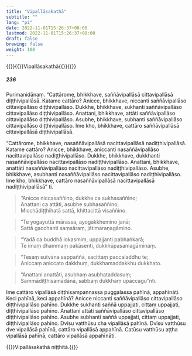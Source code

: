 ```yaml
---
title: "Vipallāsakathā"
subtitle: ""
lang: "pi"
date: 2022-11-01T15:26:37+08:00
lastmod: 2022-11-01T15:26:37+08:00
draft: false
brewing: false
weight: 108
---
```



{{<subtitle>}}{{<suttalink src="ps1.8">}}Vipallāsakathā{{</suttalink>}}{{</subtitle>}}

##### 236

Purimanidānaṃ. “Cattārome, bhikkhave, saññāvipallāsā cittavipallāsā diṭṭhivipallāsā. Katame cattāro? Anicce, bhikkhave, niccanti saññāvipallāso cittavipallāso diṭṭhivipallāso. Dukkhe, bhikkhave, sukhanti saññāvipallāso cittavipallāso diṭṭhivipallāso. Anattani, bhikkhave, attāti saññāvipallāso cittavipallāso diṭṭhivipallāso. Asubhe, bhikkhave, subhanti saññāvipallāso cittavipallāso diṭṭhivipallāso. Ime kho, bhikkhave, cattāro saññāvipallāsā cittavipallāsā diṭṭhivipallāsā.

“Cattārome, bhikkhave, nasaññāvipallāsā nacittavipallāsā nadiṭṭhivipallāsā. Katame cattāro? Anicce, bhikkhave, aniccanti nasaññāvipallāso nacittavipallāso nadiṭṭhivipallāso. Dukkhe, bhikkhave, dukkhanti nasaññāvipallāso nacittavipallāso nadiṭṭhivipallāso. Anattani, bhikkhave, anattāti nasaññāvipallāso nacittavipallāso nadiṭṭhivipallāso. Asubhe, bhikkhave, asubhanti nasaññāvipallāso nacittavipallāso nadiṭṭhivipallāso. Ime kho, bhikkhave, cattāro nasaññāvipallāsā nacittavipallāsā nadiṭṭhivipallāsā” ti.

> “Anicce niccasaññino, dukkhe ca sukhasaññino;  
> Anattani ca attāti, asubhe subhasaññino;  
> Micchādiṭṭhihatā sattā, khittacittā visaññino.

> “Te yogayuttā mārassa, ayogakkhemino janā;  
> Sattā gacchanti saṃsāraṃ, jātimaraṇagāmino.

> “Yadā ca buddhā lokasmiṃ, uppajjanti pabhaṅkarā;  
> Te imaṃ dhammaṃ pakāsenti, dukkhūpasamagāminaṃ.

> “Tesaṃ sutvāna sappaññā, sacittaṃ paccaladdhu te;  
> Aniccaṃ aniccato dakkhuṃ, dukkhamaddakkhu dukkhato.

> “Anattani anattāti, asubhaṃ asubhataddasuṃ;  
> Sammādiṭṭhisamādānā, sabbaṃ dukkhaṃ upaccagu”nti.

Ime cattāro vipallāsā diṭṭhisampannassa puggalassa pahīnā, appahīnāti. Keci pahīnā, keci appahīnā? Anicce niccanti saññāvipallāso cittavipallāso diṭṭhivipallāso pahīno. Dukkhe sukhanti saññā uppajjati, cittaṃ uppajjati, diṭṭhivipallāso pahīno. Anattani attāti saññāvipallāso cittavipallāso diṭṭhivipallāso pahīno. Asubhe subhanti saññā uppajjati, cittaṃ uppajjati, diṭṭhivipallāso pahīno. Dvīsu vatthūsu cha vipallāsā pahīnā. Dvīsu vatthūsu dve vipallāsā pahīnā, cattāro vipallāsā appahīnā. Catūsu vatthūsu aṭṭha vipallāsā pahīnā, cattāro vipallāsā appahīnāti.

{{<eof>}}Vipallāsakathā niṭṭhitā.{{</eof>}}